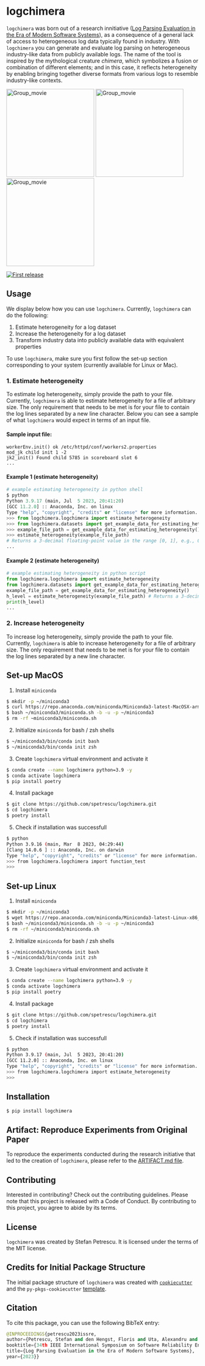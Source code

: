 # logchimera

 `logchimera` was born out of a research innitiative ([Log Parsing Evaluation in the Era of Modern Software Systems](https://arxiv.org/abs/2308.09003)), as a consequence of a general lack of access to heterogeneous log data typically found in industry. With `logchimera` you can generate and evaluate log parsing on heterogeneous industry-like data from publicly available logs. The name of the tool is inspired by the mythological creature _chimera_, which symbolizes a fusion or combination of different elements; and in this case, it reflects heterogeneity by enabling bringing together diverse formats from various logs to resemble industry-like contexts.

<div align="left">
  <p>
<!--   <img width="230" alt="Group_movie" src="https://user-images.githubusercontent.com/60047427/122675863-a7e86380-d1db-11eb-84f4-d4a3bc488209.jpg"> -->
  <img width="230" alt="Group_movie" src="https://github.com/spetrescu/logchimera/assets/60047427/10cc52d6-dc33-4159-a99c-cfc279cf3f11.jpg">
  <img width="230" alt="Group_movie" src="https://github.com/spetrescu/logchimera/assets/60047427/d2012c9d-753c-4b9d-b867-1c65896c26df.jpg">
  <img width="230" alt="Group_movie" src="https://github.com/spetrescu/logchimera/assets/60047427/cdc0d927-fbf5-48be-8a6c-e033fb4af958.jpg">

  </p>
  <p>
    <a href="">
      <img alt="First release" src="https://img.shields.io/badge/release-v0.1.0-brightgreen.svg" />
    </a>
  </p>
</div>

## Usage
We display below how you can use `logchimera`. Currently, `logchimera` can do the following:
1. Estimate heterogeneity for a log dataset
2. Increase the heterogeneity for a log dataset
3. Transform industry data into publicly available data with equivalent properties

To use `logchimera`, make sure you first follow the set-up section corresponding to your system (currently available for Linux or Mac).
### 1. Estimate heterogeneity
To estimate log heterogeneity, simply provide the path to your file. Currently, `logchimera` is able to estimate heterogeneity for a file of arbitrary size. The only requirement that needs to be met is for your file to contain the log lines separated by a new line character. Below you can see a sample of what `logchimera` would expect in terms of an input file.

#### Sample input file:
```
workerEnv.init() ok /etc/httpd/conf/workers2.properties
mod_jk child init 1 -2
jk2_init() Found child 5785 in scoreboard slot 6
...
```
#### Example 1 (estimate heterogeneity)
```python
# example estimating heterogeneity in python shell
$ python
Python 3.9.17 (main, Jul  5 2023, 20:41:20) 
[GCC 11.2.0] :: Anaconda, Inc. on linux
Type "help", "copyright", "credits" or "license" for more information.
>>> from logchimera.logchimera import estimate_heterogeneity
>>> from logchimera.datasets import get_example_data_for_estimating_heterogeneity
>>> example_file_path = get_example_data_for_estimating_heterogeneity()
>>> estimate_heterogeneity(example_file_path)
# Returns a 3-decimal floating-point value in the range [0, 1], e.g., 0.222; higher means more heterogeneous.
...
```
#### Example 2 (estimate heterogeneity)
```python
# example estimating heterogeneity in python script
from logchimera.logchimera import estimate_heterogeneity
from logchimera.datasets import get_example_data_for_estimating_heterogeneity
example_file_path = get_example_data_for_estimating_heterogeneity()
h_level = estimate_heterogeneity(example_file_path) # Returns a 3-decimal floating-point value in the range [0, 1], e.g., 0.222; higher means more heterogeneous.
print(h_level)
...
```
### 2. Increase heterogeneity
To increase log heterogeneity, simply provide the path to your file. Currently, `logchimera` is able to increase heterogeneity for a file of arbitrary size. The only requirement that needs to be met is for your file to contain the log lines separated by a new line character.


## Set-up MacOS
1. Install `miniconda`
```bash
$ mkdir -p ~/miniconda3
$ curl https://repo.anaconda.com/miniconda/Miniconda3-latest-MacOSX-arm64.sh -o ~/miniconda3/miniconda.sh
$ bash ~/miniconda3/miniconda.sh -b -u -p ~/miniconda3
$ rm -rf ~miniconda3/miniconda.sh
```
2. Initialize `miniconda` for bash / zsh shells
```bash
$ ~/miniconda3/bin/conda init bash
$ ~/miniconda3/bin/conda init zsh
```
3. Create `logchimera` virtual environment and activate it
```bash
$ conda create --name logchimera python=3.9 -y
$ conda activate logchimera
$ pip install poetry
```
4. Install package
```bash
$ git clone https://github.com/spetrescu/logchimera.git
$ cd logchimera
$ poetry install
```
5. Check if installation was successfull
```bash
$ python
Python 3.9.16 (main, Mar  8 2023, 04:29:44) 
[Clang 14.0.6 ] :: Anaconda, Inc. on darwin
Type "help", "copyright", "credits" or "license" for more information.
>>> from logchimera.logchimera import function_test
>>>
```

## Set-up Linux
1. Install `miniconda`
```bash
$ mkdir -p ~/miniconda3
$ wget https://repo.anaconda.com/miniconda/Miniconda3-latest-Linux-x86_64.sh -O ~/miniconda3/miniconda.sh
$ bash ~/miniconda3/miniconda.sh -b -u -p ~/miniconda3
$ rm -rf ~/miniconda3/miniconda.sh
```
2. Initialize `miniconda` for bash / zsh shells
```bash
$ ~/miniconda3/bin/conda init bash
$ ~/miniconda3/bin/conda init zsh
```
3. Create `logchimera` virtual environment and activate it
```bash
$ conda create --name logchimera python=3.9 -y
$ conda activate logchimera
$ pip install poetry
```
4. Install package
```bash
$ git clone https://github.com/spetrescu/logchimera.git
$ cd logchimera
$ poetry install
```
5. Check if installation was successfull
```bash
$ python
Python 3.9.17 (main, Jul  5 2023, 20:41:20) 
[GCC 11.2.0] :: Anaconda, Inc. on linux
Type "help", "copyright", "credits" or "license" for more information.
>>> from logchimera.logchimera import estimate_heterogeneity
>>>
```

## Installation

```bash
$ pip install logchimera
```

## Artifact: Reproduce Experiments from Original Paper
To reproduce the experiments conducted during the research initiative that led to the creation of `logchimera`, please refer to the [ARTIFACT.md file](https://github.com/spetrescu/logchimera/blob/main/ARTIFACT.md).

## Contributing

Interested in contributing? Check out the contributing guidelines. Please note that this project is released with a Code of Conduct. By contributing to this project, you agree to abide by its terms.

## License

`logchimera` was created by Stefan Petrescu. It is licensed under the terms of the MIT license.

## Credits for Initial Package Structure

The initial package structure of `logchimera` was created with [`cookiecutter`](https://cookiecutter.readthedocs.io/en/latest/) and the `py-pkgs-cookiecutter` [template](https://github.com/py-pkgs/py-pkgs-cookiecutter).

## Citation
To cite this package, you can use the following BibTeX entry:
```python
@INPROCEEDINGS{petrescu2023issre,
author={Petrescu, Stefan and den Hengst, Floris and Uta, Alexandru and Rellermeyer, Jan S.},
booktitle={34th IEEE International Symposium on Software Reliability Engineering (ISSRE)},
title={Log Parsing Evaluation in the Era of Modern Software Systems},
year={2023}}
```



